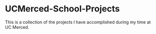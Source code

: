 # UCMerced-School-Projects

This is a collection of the projects I have accomplished during my time at UC Merced.
